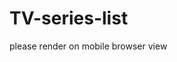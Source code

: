 # TV-series-list

<npm install>

<npm start>

<node express.js>

please render on mobile browser view


